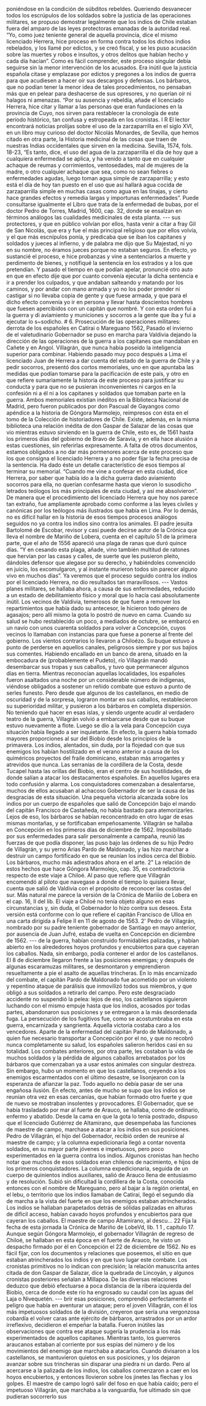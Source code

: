 poniéndose en la condición de súbditos rebeldes. Queriendo desvanecer todos los escrúpulos de los soldados sobre la justicia de las operaciones militares, se propuso demostrar legalmente que los indios de Chile estaban fuera del amparo de las leyes protectoras emanadas de la autoridad real. “Yo, como juez teniente general de aquella provincia, dice el mismo licenciado Herrera, hice proceso en forma contra todos los dichos indios rebelados, y los llamé por edictos, y se creó fiscal, y se les puso acusación sobre las muertes y robos e insultos, y otros delitos que habían hecho y cada día hacían”. Como es fácil comprender, este proceso singular debía seguirse sin la menor intervención de los acusados. Era inútil que la justicia española citase y emplazase por edictos y pregones a los indios de guerra para que acudiesen a hacer oír sus descargos y defensas. Los bárbaros, que no podían tener la menor idea de tales procedimientos, no pensaban más que en pelear para deshacerse de sus opresores, y no querían oír ni halagos ni amenazas. “Por su ausencia y rebeldía, añade el licenciado Herrera, hice citar y llamar a las personas que eran fundaciones en la provincia de Cuyo, nos sirven para restablecer la cronología de este período histórico, tan confusa y estropeada en los cronistas. I R El lector encontrará noticias prolijas sobre el uso de la zarzaparrilla en el siglo XVI, en un libro muy curioso del doctor Nicolás Monardes, de Sevilla, que hemos citado en otra parte, la Historia medicinal de las cosas que traen de nuestras Indias occidentales que sirven en la medicina. Sevilla, 1574, fols. 18-23, “Es tanto, dice, el uso del agua de la zarzaparrilla el día de hoy que a cualquiera enfermedad se aplica, y ha venido a tanto que en cualquier achaque de reumas y corrimientos, ventosedades, mal de mujeres de la madre, o otro cualquier achaque que sea, como no sean fiebres o enfermedades agudas, luego toman agua simple de zarzaparrilla; y esto está el día de hoy tan puesto en el uso que así hallará agua cocida de zarzaparrilla simple en muchas casas como agua en las tinajas, y cierto hace grandes efectos y remedia largas y importunas enfermedades”. Puede consultarse igualmente el Libro que trata de la enfermedad de bubas, por el doctor Pedro de Torres, Madrid, 1600, cap. 32, donde se ensalzan en términos análogos las cualidades medicinales de esta planta. --- sus protectores, y que en público volvían por ellos, hasta venir a citar a fray Gil de San Nicolás, que era y fue el más principal religioso que por ellos volvía, y el que más escnípulos ponía, y predicaba que se iban los capitanes y soldados y jueces al infierno, y de palabra me dijo que Su Majestad, ni yo en su nombre, no éramos jueces porque no estaban seguros. En efecto, yo sustancié el proceso, e hice probanzas y vine a sentenciarlos a muerte y perdimento de bienes, y notifiqué la sentencia en los estrados y a los que pretendían. Y pasado el tiempo en que podían apelar, pronuncié otro auto en que en efecto dije que por cuanto convenía ejecutar la dicha sentencia e ir a prender los culpados, y que andaban salteando y matando por los caminos, y por andar con mano armada y yo no los poder prender ni castigar si no llevaba copia de gente y que fuese armada, y que para el dicho efecto convenía yo ir en persona y llevar hasta doscientos hombres que fuesen apercibidos con un capitán que nombré. Y con esta orden fui a la guerra y di aviamiento y municiones y socorros a la gente que iba y fui a ejecutar lo s~sodicho. # 6. Prosecución de las operaciones militares: derrota de los españoles en Catirai o Mareguano 1562, Pasado el invierno de el valetudinario Gobernador se puso en marcha para Valdivia dejando la dirección de las operaciones de la guerra a los capitanes que mandaban en Cañete y en Angol. Villagrán, que nunca había poseído la inteligencia superior para combinar. Habiendo pasado muy poco después a Lima el licenciado Juan de Herrera a dar cuenta del estado de la guerra de Chile y a pedir socorros, presentó dos cortos memoriales, uno en que apuntaba las medidas que podían tomarse para la pacificación de este país, y otro en que refiere sumariamente la historia de este proceso para justificar su conducta y para que no se pusieran inconvenientes ni cargos en la confesión ni a él ni a los capitanes y soldados que tomaban parte en la guerra. Ambos memoriales existían inéditos en la Biblioteca Nacional de Madrid, pero fueron publicados por don Pascual de Gayangos como apéndice a la historia de Góngora Marmolejo, reimpresos con ésta en el tomo de la Colección de historiadores de Chile. Existe, además, en la misma biblioteca una relación inédita de don Gaspar de Salazar de las cosas que vio mientras estuvo sirviendo en la guerra de Chile, esto es, de 1561 hasta los primeros días del gobierno de Bravo de Saravia, y en ella hace alusión a estas cuestiones, sin referirlas expresamente. A falta de otros documentos, estamos obligados a no dar más pormenores acerca de este proceso que los que consigna el licenciado Herrera y a no poder fijar la fecha precisa de la sentencia. Ha dado éste un detalle característico de esos tiempos al terminar su memorial. “Cuando me vine a confesar en esta ciudad, dice Herrera, por saber que había ido a la dicha guerra dado aviamiento socorros para ella, no querían confesarme hasta que vieron lo susodicho letrados teólogos los más principales de esta ciudad, y así me absolvieron”. De manera que el procedimiento del licenciado Herrera que hoy nos parece tan extraño, fue ampliamente aprobado como conforme a las leyes civiles y canónicas por los teólogos más ilustrados que había en Lima. Por lo demás, no es difícil hallar en la historia de esos tiempos procesos análogos seguidos no ya contra los indios sino contra los animales. El padre jesuita Bartolomé de Escobar, revisor y casi puede decirse autor de la Crónica que lleva el nombre de Mariño de Lobera, cuenta en el capítulo 51 de la primera parte, que el año de 1556 apareció una plaga de ranas que duró quince días. “Y en cesando esta plaga, añade, vino también multitud de ratones que hervían por las casas y calles, de suerte que les pusieron pleito, dándoles defensor que alegase por su derecho, y habiéndoles convencido en juicio, los excomulgaron, y al instante murieron todos sin parecer alguno vivo en muchos días”. Ya veremos que el proceso seguido contra los indios por el licenciado Herrera, no dio resultados tan maravillosos. --- Vastos planes militares, se hallaba ahora, a causa de sus enfermedades, reducido a un estado de debilitamiento físico y moral que lo hacía casi absolutamente inútil. Los vecinos de Valdivia, temerosos de que fuere a remover los repartimientos que había dado su antecesor, le hicieron todo género de agasajos; pero allí mismo la gota lo postró de nuevo en cama. Cuando su salud se hubo restablecido un poco, a mediados de octubre, se embarcó en un navío con unos cuarenta soldados para volver a Concepción, cuyos vecinos lo llamaban con instancias para que fuese a ponerse al frente del gobierno. Los vientos contrarios lo llevaron a Chiloézo. Su buque estuvo a punto de perderse en aquellos canales, peligrosos siempre y por sus bajíos sus comentes. Habiendo encallado en un banco de arena, situado en la embocadura de (probablemente el Pudeto), río Villagrán mandó desembarcar sus tropas y sus caballos, y tuvo que permanecer algunos días en tierra. Mientras reconocían aquellas localidades, los españoles fueron asaltados una noche por un considerable número de indígenas, viéndose obligados a sostener un reñido combate que estuvo a punto de serles funesto. Pero desde que algunos de los castellanos, en medio de oscuridad y de la sorpresa, lograron montar en sus caballos, restablecieron su superioridad militar, y pusieron a los bárbaros en completa dispersión. No teniendo qué hacer en esas islas, y siendo urgente acudir al verdadero teatro de la guerra, Villagrán volvió a embarcarse desde que su buque estuvo nuevamente a flote. Luego se dio a la vela para Concepción cuya situación había llegado a ser inquietante. En efecto, la guerra había tomado mayores proporciones al sur del Biobío desde los principios de la primavera. Los indios, alentados, sin duda, por la flojedad con que sus enemigos los habían hostilizado en el verano anterior a causa de los quiméricos proyectos del fraile dominicano, estaban más arrogantes y atrevidos que nunca. Las serranías de la cordillera de la Costa, desde Tucapel hasta las orillas del Biobío, eran el centro de sus hostilidades, de donde salían a atacar los destacamentos españoles. En aquellos lugares era todo confusión y alarma. Los conquistadores comenzaban a desalentarse, muchos de ellos acusaban al achacoso Gobernador de ser la causa de las desgracias de esta situación. Una pequeña victoria alcanzada sobre los indios por un cuerpo de españoles que salió de Concepción bajo el mando del capitán Francisco de Castañeda, no había bastado para atemorizarles. Lejos de eso, los bárbaros se habían reconcentrado en otro lugar de esas mismas montañas, y se fortificaban empeñosamente. Villagrán se hallaba en Concepción en los primeros días de diciembre de 1562. Imposibilitado por sus enfermedades para salir personalmente a campaña, reunió las fuerzas de que podía disponer, las puso bajo las órdenes de su hijo Pedro de Villagrán, y su yerno Arias Pardo de Maldonado, y las hizo marchar a destruir un campo fortificado en que se reunían los indios cerca del Biobío. Los bárbaros, mucho más adiestrados ahora en el arte. 2" La relación de estos hechos que hace Góngora Marmolejo, cap. 35, es contradictoria respecto de este viaje a Chiloé. Al paso que refiere que Villagrán encomendó al piloto que navegase a donde el tiempo lo quisiera llevar, cuenta que salió de Valdivia con el propósito de reconocer las costas del sur. Más natural me parece la versión de la Crónica de Mariíio de Lobera en el cap. 16, II del lib. El viaje a Chiloé no tenía objeto alguno en esas circunstancias y, sin duda, el Gobernador lo hizo contra sus deseos. Esta versión está conforme con lo que refiere el capitán Francisco de Ulloa en una carta dirigida a Felipe II en 11 de agosto de 1563. 2' Pedro de Villagrán, nombrado por su padre teniente gobernador de Santiago en mayo anterior, por ausencia de Juan Jufré, estaba de vuelta en Concepción en diciembre de 1562. --- de la guerra, habían construido formidables palizadas, y habían abierto en los alrededores hoyos profundos y encubiertos para que cayeran los caballos. Nada, sin embargo, podía contener el ardor de los castellanos. El 8 de diciembre llegaron frente a las posiciones enemigas; y después de algunas escaramuzas militares, se desmontaron y emprendieron resueltamente a pie el asalto de aquellas trincheras. En lo más encarnizado del combate, el capitán Pardo de Maldonado fue acometido por un violento y repentino ataque de parálisis que inmovilizó todos sus miembros, y que obligó a sus soldados a retirarlo del campo. Pero este desgraciado accidente no suspendió la pelea: lejos de eso, los castellanos siguieron luchando con el mismo empuje hasta que los indios, acosados por todas partes, abandonaron sus posiciones y se entregaron a la más desordenada fuga. La persecución de los fugitivos fue, como se acostumbraba en esta guerra, encarnizada y sangrienta. Aquella victoria costaba caro a los vencedores. Aparte de la enfermedad del capitán Pardo de Maldonado, a quien fue necesario transportar a Concepción por el no, y que no recobró nunca completamente su salud, los españoles salieron heridos casi en su totalidad. Los combates anteriores, por otra parte, les costaban la vida de muchos soldados y la pérdida de algunos caballos arrebatados por los bárbaros que comenzaban ya a usar estos animales con singular destreza. Sin embargo, hubo un momento en que los castellanos, creyendo a los enemigos escarmentados con el último desastre, se lisonjearon con la esperanza de afianzar la paz. Todo aquello no debía pasar de ser una engañosa ilusión. En efecto, antes de mucho se supo que los indios se reunían otra vez en esas cercanías, que habían formado otro fuerte y que de nuevo se mostraban insolentes y provocadores. El Gobernador, que se había trasladado por mar al fuerte de Arauco, se hallaba, como de ordinario, enfermo y abatido. Desde la cama en que la gota lo tenía postrado, dispuso que el licenciado Gutiérrez de Altamirano, que desempeñaba las funciones de maestre de campo, marchase a atacar a los indios en sus posiciones. Pedro de Villagrán, el hijo del Gobernador, recibió orden de reunirse al maestre de campo; y la columna expedicionaria llegó a contar noventa soldados, en su mayor parte jóvenes e impetuosos, pero poco experimentados en la guerra contra los indios. Algunos cronistas han hecho notar que muchos de esos soldados eran chilenos de nacimiento, e hijos de los primeros conquistadores. La columna expedicionaria, seguida de un cuerpo de quinientos indios auxiliares, salió de Arauco llena de entusiasmo y de resolución. Subió sin dificultad la cordillera de la Costa, conocida entonces con el nombre de Mareguano, pero al bajar a la región oriental, en el lebu, o territorio que los indios llamaban de Catirai, llegó el segundo día de marcha a la vista del fuerte en que los enemigos estaban atrincherados. Los indios se hallaban parapetados detrás de sólidas palizadas en alturas de difícil acceso, habían cavado hoyos profundos y encubiertos para que cayeran los caballos. El maestre de campo Altamirano, al descu... 22 Fija la fecha de esta jornada la Crónica de Mariño de LobeVd, lib. 1 1 , capítulo 17. Aunque según Góngora Marmolejo, el gobernador Villagrán de regreso de Chiloé, se hallaban en esta época en el fuerte de Arauco, he visto un despacho firmado por él en Concepción el 22 de diciembre de 1562. No es fácil fijar, con los documentos y relaciones que poseemos, el sitio en que estaban atrincherados los indios y en que tuvo lugar este combate. Los cronistas primitivos no lo indican con precisión; la relación manuscrita antes citada de don Gaspar de Salazar, dice la quebrada de Lincoyán, y algunos cronistas posteriores señalan a Millapoa. De las diversas relaciones deduzco que debió efectuarse a poca distancia de la ribera izquierda del Biobío, cerca de donde este río ha engrosado su caudal con las aguas del Laja o Nivequetén. --- brir esas posiciones, comprendió perfectamente el peligro que había en aventurar un ataque; pero el joven Villagrán, con él los más impetuosos soldados de la división, creyeron que sería una vergonzosa cobardía el volver caras ante ejército de bárbaros, arrastrados por un ardor irreflexivo, decidieron el empeñar la batalla. Fueron inútiles las observaciones que contra ese ataque sugería la prudencia a los más experimentados de aquellos capitanes. Mientras tanto, los guerreros araucanos estaban al corriente por sus espías del número y de los movimientos del enemigo que marchaba a atacarlos. Cuando divisaron a los castellanos, se mantuvieron quietos en sus posiciones, y los dejaron avanzar sobre sus trincheras sin disparar una piedra ni un dardo. Pero al acercarse a la palizada de los indios, los caballos comenzaron a caer en los hoyos encubiertos, y entonces llovieron sobre los jinetes las flechas y los golpes. El maestre de campo logró salir del foso en que había caído; pero el impetuoso Villagrán, que marchaba a la vanguardia, fue ultimado sin que pudieran socorrerlo sus